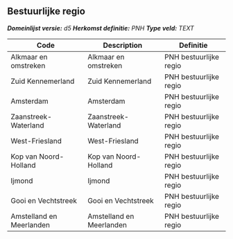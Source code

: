 ﻿## Bestuurlijke regio

*__Domeinlijst versie:__ d5*
*__Herkomst definitie:__ PNH*
*__Type veld:__ TEXT*

|__Code__ |__Description__ |__Definitie__	|
|	---	|	---	|   ---	| 
| Alkmaar en omstreken | Alkmaar en omstreken | PNH bestuurlijke regio |
| Zuid Kennemerland | Zuid Kennemerland | PNH bestuurlijke regio |
| Amsterdam | Amsterdam | PNH bestuurlijke regio |
| Zaanstreek-Waterland | Zaanstreek-Waterland | PNH bestuurlijke regio |
| West-Friesland | West-Friesland | PNH bestuurlijke regio |
| Kop van Noord-Holland | Kop van Noord-Holland | PNH bestuurlijke regio |
| Ijmond | Ijmond | PNH bestuurlijke regio |
| Gooi en Vechtstreek | Gooi en Vechtstreek | PNH bestuurlijke regio |
| Amstelland en Meerlanden | Amstelland en Meerlanden | PNH bestuurlijke regio |
